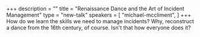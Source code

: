 +++
description = ""
title = "Renaissance Dance and the Art of Incident Management"
type = "new-talk"
speakers = [
        "michael-mccliment",
]
+++
How do we learn the skills we need to manage incidents? Why, reconstruct a dance from the 16th century, of course. Isn't that how everyone does it?